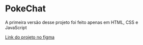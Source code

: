 # PokeChat

<div>
  <p>A primeira versão desse projeto foi feito apenas em HTML, CSS e JavaScript</p>
  <p><a href="https://www.figma.com/file/prSgrNHiNvKKRZdH70HGcL/pokeChat?type=design&mode=design&t=cM2XQ24XQUpRjQ5r-1">Link do projeto no figma</a></p>
</div>
